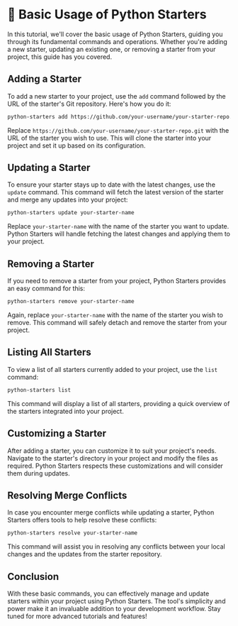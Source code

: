 # 🌟 Basic Usage of Python Starters

In this tutorial, we'll cover the basic usage of Python Starters, guiding you through its fundamental commands and operations. Whether you're adding a new starter, updating an existing one, or removing a starter from your project, this guide has you covered.

## Adding a Starter

To add a new starter to your project, use the `add` command followed by the URL of the starter's Git repository. Here's how you do it:

```bash
python-starters add https://github.com/your-username/your-starter-repo.git
```

Replace `https://github.com/your-username/your-starter-repo.git` with the URL of the starter you wish to use. This will clone the starter into your project and set it up based on its configuration.

## Updating a Starter

To ensure your starter stays up to date with the latest changes, use the `update` command. This command will fetch the latest version of the starter and merge any updates into your project:

```bash
python-starters update your-starter-name
```

Replace `your-starter-name` with the name of the starter you want to update. Python Starters will handle fetching the latest changes and applying them to your project.

## Removing a Starter

If you need to remove a starter from your project, Python Starters provides an easy command for this:

```bash
python-starters remove your-starter-name
```

Again, replace `your-starter-name` with the name of the starter you wish to remove. This command will safely detach and remove the starter from your project.

## Listing All Starters

To view a list of all starters currently added to your project, use the `list` command:

```bash
python-starters list
```

This command will display a list of all starters, providing a quick overview of the starters integrated into your project.

## Customizing a Starter

After adding a starter, you can customize it to suit your project's needs. Navigate to the starter's directory in your project and modify the files as required. Python Starters respects these customizations and will consider them during updates.

## Resolving Merge Conflicts

In case you encounter merge conflicts while updating a starter, Python Starters offers tools to help resolve these conflicts:

```bash
python-starters resolve your-starter-name
```

This command will assist you in resolving any conflicts between your local changes and the updates from the starter repository.

## Conclusion

With these basic commands, you can effectively manage and update starters within your project using Python Starters. The tool's simplicity and power make it an invaluable addition to your development workflow. Stay tuned for more advanced tutorials and features!
